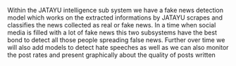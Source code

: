 Within the JATAYU intelligence sub system we have a fake news detection model which works on the extracted informations by JATAYU scrapes and classifies the news collected as real or fake news. In a time when social media is filled with a lot of fake news this two subsystems have the best bond to detect all those people spreading false news. Further over time we will also add models to detect hate speeches as well as we can also monitor the post rates and present graphically about the quality of posts written
